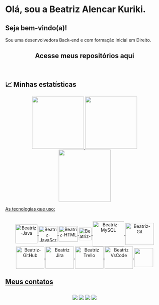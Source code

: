# Olá, sou a Beatriz Alencar Kuriki.
## Seja bem-vindo(a)!

Sou uma desenvolvedora Back-end e com formação inicial em Direito.


<div align='center'>
  <h2>
    <a
    target="_blank"
    style="text-decoration: none"
    href="https://github.com/BeatrizKuriki?tab=stars"
    >Acesse meus repositórios aqui</a>
  </h2>
</div>

<br>

## :chart_with_upwards_trend: Minhas estatísticas

<div style="display: inline_block" align = "center">
  <a href="https://github.com/BeatrizKuriki">
  <img height="165em" src="https://github-readme-stats.vercel.app/api?username=BeatrizKuriki&show_icons=true&theme=chartreuse-dark&include_all_commits=true&count_private=true"/>
  <img height="165em" src="https://github-readme-stats.vercel.app/api/top-langs/?username=BeatrizKuriki&layout=compact&langs_count=168&theme=chartreuse-dark"/>
          
</div>
</div>

<div align = "center">
<a href="https://git.io/streak-stats">
  <img height="165em" src="https://github-readme-streak-stats.herokuapp.com/?user=BeatrizKuriki&theme=hacker"/> 
</div>

</div>
 
  As tecnologias que uso:

<div style="display: inline_block" align = "center"><br>
  <img align="center" alt="Beatriz-Java" height="60" width="70" src="https://cdn.jsdelivr.net/gh/devicons/devicon/icons/java/java-original-wordmark.svg"/>
  <img align="center" alt="Beatriz-JavaScript" height="50" width="60" src="https://cdn.jsdelivr.net/gh/devicons/devicon/icons/javascript/javascript-original.svg" />
 <img align="center" alt="Beatriz-HTML" height="50" width="60"  
  <img src="https://cdn.jsdelivr.net/gh/devicons/devicon/icons/html5/html5-original.svg" />
  <img align="center" alt="Beatriz-CSS" height="40" width="40"         
 <img src="https://cdn.jsdelivr.net/gh/devicons/devicon/icons/css3/css3-original.svg" />
 <img align="center" alt="Beatriz-MySQL" height="80" width="100"  
 <img src="https://cdn.jsdelivr.net/gh/devicons/devicon/icons/mysql/mysql-original-wordmark.svg" />
 <img align="center" alt="Beatriz-Git" height="70" width="90"  
 <img src="https://cdn.jsdelivr.net/gh/devicons/devicon/icons/git/git-plain-wordmark.svg" />
 <img align="center" alt="Beatriz-GitHub" height="70" width="90"
<img src="https://cdn.jsdelivr.net/gh/devicons/devicon/icons/github/github-original-wordmark.svg" />
 <img align="center" alt="Beatriz Jira" height="70" width="90"  
 <img src="https://cdn.jsdelivr.net/gh/devicons/devicon/icons/jira/jira-original.svg" />
  <img align="center" alt="Beatriz Trello" height="70" width="90" 
<img src="https://cdn.jsdelivr.net/gh/devicons/devicon/icons/trello/trello-plain-wordmark.svg" />
 <img align="center" alt="Beatriz VsCode " height="70" width="90"
<img src="https://cdn.jsdelivr.net/gh/devicons/devicon/icons/vscode/vscode-original.svg" />   
 <img align="center"  height="60" width="60" src="https://cdn.jsdelivr.net/gh/devicons/devicon/icons/spring/spring-original.svg" />
          

          
</div>


## Meus contatos
 </div>

##

<div align = "center">
  <a href="https://www.instagram.com/beatriz.f.alencar/"><img src="https://img.shields.io/badge/Instagram-E4405F?style=for-the-badge&logo=instagram&logoColor=white" target="_blank"></a>
 <a href="https://www.linkedin.com/in/beatriz-alencar-kuriki/"><img src="https://img.shields.io/badge/LinkedIn-0077B5?style=for-the-badge&logo=linkedin&logoColor=white" target="_blank"></a>
 
  <img src="https://img.shields.io/badge/Discord-7218?style=for-the-badge&logo=discord&logoColor=white">
  <a href = "mailto:dev.beatriz.alencar@gmail.com"><img src="https://img.shields.io/badge/Gmail-D14836?style=for-the-badge&logo=gmail&logoColor=white" target="_blank"></a>
  



